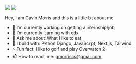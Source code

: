 [<img src="https://img.shields.io/badge/linkedin-%230077B5.svg?&style=for-the-badge&logo=linkedin&logoColor=white" />](https://www.linkedin.com/in/gavin-morris-73a22a242?lipi=urn%3Ali%3Apage%3Ad_flagship3_profile_view_base_contact_details%3BesfDLtSXRbesFPCHOgY94A%3D%3D)
[<img src="https://img.shields.io/badge/instagram-%2312100E.svg?&style=for-the-badge&logo=instagram&color=405DE6" />](https://instagram.com/gavin.hmorris) 

Hey, I am Gavin Morris and this is a little bit about me
- 🔭 I’m currently working on getting a internship/job
- 🌱 I’m currently learning with edx
- 💬 Ask me about: What I like to eat
- 🧰 I build with: Python Django, JavaScript, Next.js, Tailwind
- ⚡ Fun fact: I like to golf and play Overwatch 2
- 📫 How to reach me: gmorriscs@gmail.com
